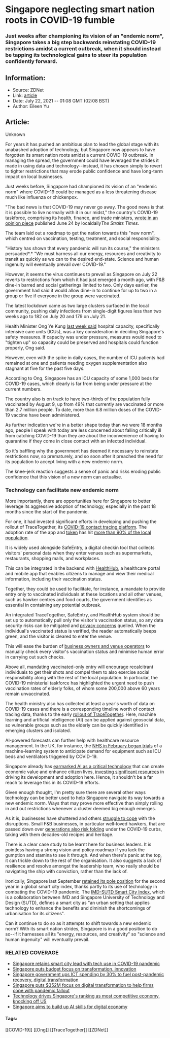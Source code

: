 # Singapore neglecting smart nation roots in COVID-19 fumble
### Just weeks after championing its vision of an "endemic norm", Singapore takes a big step backwards reinstating COVID-19 restrictions amidst a current outbreak, when it should instead be tapping its technological gains to steer its population confidently forward.

## Information:
+ Source: ZDNet
+ Link: [article](https://www.zdnet.com/article/singapore-neglecting-smart-nation-roots-in-covid-19-fumble/)
+ Date: July 22, 2021 -- 01:08 GMT (02:08 BST)
+ Author: Eileen Yu


## Article:
Unknown

For years it has pushed an ambitious plan to lead the global stage with its unabashed adoption of technology, but Singapore now appears to have forgotten its smart nation roots amidst a current COVID-19 outbreak. In managing the spread, the government could have leveraged the strides it made in using data and technology--instead, it has chosen simply to revert to tighter restrictions that may erode public confidence and have long-term impact on local businesses.  

Just weeks before, Singapore had championed its vision of an "endemic norm" where COVID-19 could be managed as a less threatening disease much like influenza or chickenpox.  

"The bad news is that COVID-19 may never go away. The good news is that it is possible to live normally with it in our midst," the country's COVID-19 taskforce, comprising its health, finance, and trade ministers, [wrote in an opinion piece](https://www.straitstimes.com/opinion/living-normally-with-covid-19) published June 24 by localdaily*The Straits Times.* 


The team laid out a roadmap to get the nation towards this "new norm", which centred on vaccination, testing, treatment, and social responsibility.  

"History has shown that every pandemic will run its course," the ministers persuaded*.* "We must harness all our energy, resources and creativity to transit as quickly as we can to the desired end-state. Science and human ingenuity will eventually prevail over COVID-19." 

However, it seems the virus continues to prevail as Singapore on July 22 reverts to restrictions from which it had just emerged a month ago, with F&B dine-in barred and social gatherings limited to two. Only days earlier, the government had said it would allow dine-in to continue for up to two in a group or five if everyone in the group were vaccinated.  

The latest lockdown came as two large clusters surfaced in the local community, pushing daily infections from single-digit figures less than two weeks ago to 182 on July 20 and 179 on July 21.  






Health Minister Ong Ye Kung [last week said](https://www.channelnewsasia.com/news/singapore/covid-19-growing-ktv-cluster-major-setback-vaccination-15232602) hospital capacity, specifically intensive care units (ICUs), was a key consideration in deciding Singapore's safety measures. If capacity was under pressure, measures would need to "tighten up" so capacity could be preserved and hospitals could function properly, Ong said.  

However, even with the spike in daily cases, the number of ICU patients had remained at one and patients needing oxygen supplementation also stagnant at five for the past five days.  

According to Ong, Singapore has an iCU capacity of some 1,000 beds for COVID-19 cases, which clearly is far from being under pressure at the current numbers. 

The country also is on track to have two-thirds of the population fully vaccinated by August 9, up from 49% that currently are vaccinated or more than 2.7 million people. To date, more than 6.8 million doses of the COVID-19 vaccine have been administered.

As further indication we're in a better shape today than we were 18 months ago, people I speak with today are less concerned about falling critically ill from catching COVID-19 than they are about the inconvenience of having to quarantine if they come in close contact with an infected individual.

So it's baffling why the government has deemed it necessary to reinstate restrictions now, so prematurely, and so soon after it preached the need for its population to accept living with a new endemic norm. 

The knee-jerk reaction suggests a sense of panic and risks eroding public confidence that this vision of a new norm can actualise. 

###  Technology can facilitate new endemic norm

More importantly, there are opportunities here for Singapore to better leverage its aggressive adoption of technology, especially in the past 18 months since the start of the pandemic.   

For one, it had invested significant efforts in developing and pushing the rollout of TraceTogether, its [COVID-19 contact tracing platform](https://www.zdnet.com/article/singapore-introduces-contact-tracing-app-to-slow-coronavirus-spread/). The adoption rate of the app and [token](https://www.zdnet.com/article/singapore-looks-to-ease-privacy-fears-with-no-internet-wearable-device/) has hit [more than 90% of the local population](https://www.tracetogether.gov.sg/).  

It is widely used alongside SafeEntry, a digital checkin tool that collects visitors' personal data when they enter venues such as supermarkets, restaurants, shopping malls, and workplaces.  


This can be integrated in the backend with [HealthHub](https://www.smartnation.gov.sg/what-is-smart-nation/initiatives/Health/healthhub), a healthcare portal and mobile app that enables citizens to manage and view their medical information, including their vaccination status.  

Together, they could be used to facilitate, for instance, a mandate to provide entry only to vaccinated individuals at these locations and all other venues, such as hawker centres and food courts, the government identifies as essential in containing any potential outbreak.  

An integrated TraceTogether, SafeEntry, and HealthHub system should be set up to automatically pull only the visitor's vaccination status, so any data security risks can be mitigated and [privacy concerns](https://www.zdnet.com/article/singapore-passes-bill-governing-police-use-of-contact-tracing-data/) quelled. When the individual's vaccinated status is verified, the reader automatically beeps green, and the visitor is cleared to enter the venue.  

This will ease the burden of [business owners and venue operators](https://www.zdnet.com/article/singapore-turns-to-businesses-to-bolster-contact-tracing-efforts/) to manually check every visitor's vaccination status and minimise human error in carrying out such checks.  

Above all, mandating vaccinated-only entry will encourage recalcitrant individuals to get their shots and compel them to also exercise social responsibility along with the rest of the local population. In particular, the COVID-19 ministerial taskforce has highlighted the urgent need to push vaccination rates of elderly folks, of whom some 200,000 above 60 years remain unvaccinated. 

The health ministry also has collected at least a year's worth of data on COVID-19 cases and there is a corresponding timeline worth of contact tracing data, thanks to the early [rollout of TraceTogether](https://www.zdnet.com/article/singapore-introduces-contact-tracing-app-to-slow-coronavirus-spread/). Here, machine learning and artificial intelligence (AI) can be applied against geosocial data, so vulnerable groups such as the elderly can be quickly identified in emerging clusters and isolated. 

AI-powered forecasts can further help with healthcare resource management. In the UK, for instance, the [NHS in February began trials](https://www.zdnet.com/article/this-ai-tool-helps-hospitals-predict-covid-19-bed-and-ventilator-demand/) of a machine-learning system to anticipate demand for equipment such as ICU beds and ventilators triggered by COVID-19. 

Singapore already has [earmarked AI as a critical technology](https://www.zdnet.com/article/singapore-wants-widespread-ai-use-in-smart-nation-drive/) that can create economic value and enhance citizen lives, [investing significant resources](https://www.zdnet.com/article/singapore-puts-budget-focus-on-transformation-innovation/) in driving its development and adoption here. Hence, it shouldn't be a far reach to leverage this in its COVID-19 efforts.  

Given enough thought, I'm pretty sure there are several other ways technology can be better used to help Singapore navigate its way towards a new endemic norm. Ways that may prove more effective than simply rolling in and out restrictions whenever a cluster deemed big enough emerges.  

As it is, businesses have shuttered and others [struggle to cope](https://www.channelnewsasia.com/news/singapore/covid-19-jurong-fishery-port-cluster-fishmonger-wet-markets-15262120) with the disruptions. Small F&B businesses, in particular well-loved hawkers, that are passed down over [generations also risk folding](https://www.channelnewsasia.com/news/cnainsider/hawkers-heirs-uncertainty-lack-rental-relief-ah-tee-cosy-corner-15242022) under the COVID-19 curbs, taking with them decades-old recipes and heritage.  

There is a clear case study to be learnt here for business leaders. It is pointless having a strong vision and policy roadmap if you lack the gumption and stamina to see it through. And when there's panic at the top, it can trickle down to the rest of the organisation. It also suggests a lack of resilience and resolve amongst the leadership team, who really should be navigating the ship with conviction, rather than the lack of.  

Ironically, Singapore last September [retained its pole position](https://www.zdnet.com/article/singapore-retains-smart-city-lead-with-tech-use-in-covid-19/) for the second year in a global smart city index, thanks partly to its use of technology in combating the COVID-19 pandemic. The [IMD-SUTD Smart City Index](https://www.imd.org/smart-city-observatory/smart-city-index/), which is a collaboration between IMD and Singapore University of Technology and Design (SUTD), defines a smart city as "an urban setting that applies technology to enhance the benefits and diminish the shortcomings of urbanisation for its citizens". 

Can it continue to do so as it attempts to shift towards a new endemic norm? With its smart nation strides, Singapore is in a good position to do so--if it harnesses all its "energy, resources, and creativity" so "science and human ingenuity" will eventually prevail. 

### RELATED COVERAGE

* [Singapore retains smart city lead with tech use in COVID-19 pandemic](https://www.zdnet.com/article/singapore-retains-smart-city-lead-with-tech-use-in-covid-19/)
* [Singapore puts budget focus on transformation, innovation](https://www.zdnet.com/article/singapore-puts-budget-focus-on-transformation-innovation/)
* [Singapore government ups ICT spending by 30% to fuel post-pandemic recovery, digital transformation](https://www.zdnet.com/article/singapore-government-ups-ict-spending-by-30-to-fuel-post-pandemic-recovery-digital-transformation/)
* [Singapore puts $352M focus on digital transformation to help firms cope with pandemic fallout](https://www.zdnet.com/article/singapore-puts-352m-focus-on-digital-transformation-to-help-firms-cope-with-pandemic-fallout/)
* [Technology drives Singapore's ranking as most competitive economy, knocking off US](https://www.zdnet.com/article/technology-drives-singapores-ranking-as-most-competitive-economy-knocking-off-previous-leader-us/)
* [Singapore aims to build up AI skills for digital economy](https://www.zdnet.com/article/singapore-aims-to-build-up-ai-skills-for-digital-economy/)





#### Tags:
[[COVID-19]] [[Ong]] [[TraceTogether]] [[ZDNet]]
